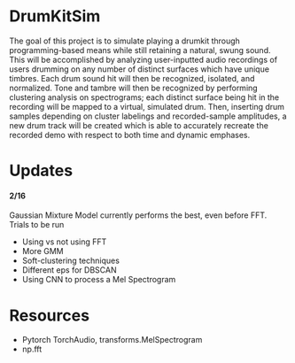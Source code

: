 # DrumKitSim
The goal of this project is to simulate playing a drumkit through programming-based means while still retaining a natural, swung sound. 
This will be accomplished by analyzing user-inputted audio recordings of users drumming on any number of distinct surfaces which have unique
timbres. Each drum sound hit will then be recognized, isolated, and normalized. Tone and tambre will then be recognized by performing
clustering analysis on spectrograms; each distinct surface being hit in the recording will be mapped to a virtual, simulated drum. Then, 
inserting drum samples depending on cluster labelings and recorded-sample amplitudes, a new drum track will be created which is able
to accurately recreate the recorded demo with respect to both time and dynamic emphases. 

# Updates
#### 2/16
Gaussian Mixture Model currently performs the best, even before FFT. 
Trials to be run
* Using vs not using FFT
* More GMM
* Soft-clustering techniques
* Different eps for DBSCAN
* Using CNN to process a Mel Spectrogram

# Resources 
* Pytorch TorchAudio, transforms.MelSpectrogram
* np.fft